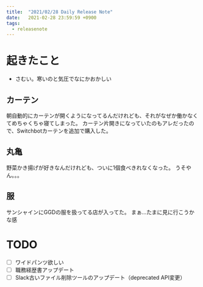 ```yaml
---
title:  "2021/02/28 Daily Release Note"
date:   2021-02-28 23:59:59 +0900
tags:
  - releasenote
---
```

# 起きたこと

* さむい。寒いのと気圧でなにかおかしい

## カーテン

朝自動的にカーテンが開くようになってるんだけれども、それがなぜか働かなくてめちゃくちゃ寝てしまった。
カーテン片開きになっていたのもアレだったので、Switchbotカーテンを追加で購入した。

## 丸亀

野菜かき揚げが好きなんだけれども、ついに1個食べきれなくなった。
うそやん。。。

## 服

サンシャインにGGDの服を扱ってる店が入ってた。 まぁ…たまに見に行こうかな感

# TODO 

- [ ] ワイドパンツ欲しい
- [ ] 職務経歴書アップデート
- [ ] Slack古いファイル削除ツールのアップデート（deprecated API変更）